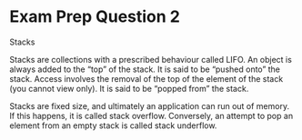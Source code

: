 # Exam Prep Question 2

Stacks

Stacks are collections with a prescribed behaviour called LIFO. An object is always added to the “top” of the stack. 
It is said to be “pushed onto” the stack. Access involves the removal of the top of the element of the stack (you cannot 
view only). It is said to be “popped from” the stack.

Stacks are fixed size, and ultimately an application can run out of memory. If this happens, it is called stack overflow. 
Conversely, an attempt to pop an element from an empty stack is called stack underflow.
